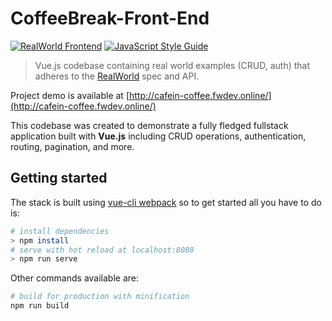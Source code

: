 # CoffeeBreak-Front-End

[![RealWorld Frontend](https://img.shields.io/badge/realworld-frontend-%23783578.svg)](http://realworld.io)
[![JavaScript Style Guide](https://img.shields.io/badge/code_style-standard-brightgreen.svg)](https://standardjs.com)

> Vue.js codebase containing real world examples (CRUD, auth) that adheres to the [RealWorld](https://github.com/gothinkster/realworld) spec and API.

Project demo is available at [http://cafein-coffee.fwdev.online/](http://cafein-coffee.fwdev.online/)

This codebase was created to demonstrate a fully fledged fullstack application built with **Vue.js** including CRUD operations, authentication, routing, pagination, and more.

## Getting started

The stack is built using [vue-cli webpack](https://github.com/vuejs-templates/webpack) so to get started all you have to do is:

``` bash
# install dependencies
> npm install
# serve with hot reload at localhost:8080
> npm run serve
```

Other commands available are:

``` bash
# build for production with minification
npm run build
```
